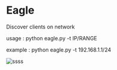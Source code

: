 # Eagle

Discover clients on network

usage : python eagle.py -t IP/RANGE

example : python eagle.py -t 192.168.1.1/24

![ssss](https://user-images.githubusercontent.com/45049504/48580320-280d0500-e91f-11e8-8e61-703861803ef8.png)
